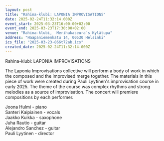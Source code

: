 ```yaml
---
layout: post
title: "Rahina-klubi: LAPONIA IMPROVISATIONS"
date: 2025-02-24T11:32:14.000Z
event_start: 2025-03-23T16:00:00+02:00
event_end: 2025-03-23T17:30:00+02:00
venue: "Rahina-klubi,  Merihakaseura´s Kylätupa"
address: "Haapaniemenkatu 14, 00530 Helsinki"
ics_file: "2025-03-23-866t72ab.ics"
created_date: 2025-02-24T11:32:14.000Z
---
```


Rahina-klubi: LAPONIA IMPROVISATIONS  
  
The Laponia Improvisations collective will perform a body of work in which the composed and the improvised merge together.  The materials in this piece of  work were created during Pauli Lyytinen's improvisation course in early 2025. The theme of the course was complex rhythms and strong melodies as a source of improvisation. The concert will premiere compositions by each performer.  
  
Joona Hulmi - piano  
Santeri Kaipiainen - vocals  
Jaakko Kuikka - saxophone  
Juha Rautio - guitar  
Alejandro Sanchez - guitar  
Pauli Lyytinen - director
